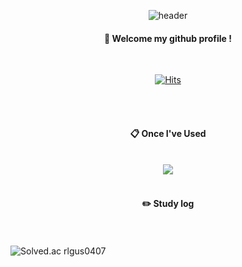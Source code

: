<div align="center"> 

![header](https://capsule-render.vercel.app/api?type=cylinder&color=000000&height=150&section=header&text=rlgus0407&fontColor=ffffff&fontSize=70&animation=fadeIn&fontAlignY=55&desc=%20&descAlignY=62&descAlign=62)
  
####  :wave: Welcome my github profile !

  <br/>
  
[![Hits](https://hits.seeyoufarm.com/api/count/incr/badge.svg?url=https%3A%2F%2Fgithub.com%2Fpootaatooo&count_bg=%2368C6AF&title_bg=%2378A9CA&icon=&icon_color=%23E7E7E7&title=hits&edge_flat=false)](https://hits.seeyoufarm.com)


  <br/>
  <br/>
  
####  :clipboard: Once I've Used 
  
  <br/>
  
<img src="https://img.shields.io/badge/github-181717?style=for-the-badge&logo=github&logoColor=white">

 
   <br/>
   <br/>
 
#### :pencil2: Study log
 
  <br/>
  
</div>

  <br/>

<img src="http://mazassumnida.wtf/api/v2/generate_badge?boj=rlgus0407" alt="Solved.ac rlgus0407">
